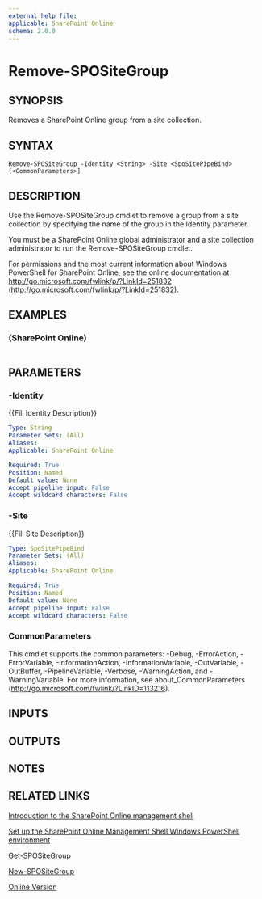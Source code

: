 ```yaml
---
external help file: 
applicable: SharePoint Online
schema: 2.0.0
---
```


# Remove-SPOSiteGroup

## SYNOPSIS
Removes a SharePoint Online group from a site collection.

## SYNTAX

```
Remove-SPOSiteGroup -Identity <String> -Site <SpoSitePipeBind> [<CommonParameters>]
```

## DESCRIPTION
Use the Remove-SPOSiteGroup cmdlet to remove a group from a site collection by specifying the name of the group in the Identity parameter.

You must be a SharePoint Online global administrator and a site collection administrator to run the Remove-SPOSiteGroup cmdlet.

For permissions and the most current information about Windows PowerShell for SharePoint Online, see the online documentation at http://go.microsoft.com/fwlink/p/?LinkId=251832 (http://go.microsoft.com/fwlink/p/?LinkId=251832).

## EXAMPLES

###   (SharePoint Online)
```

```

## PARAMETERS

### -Identity
{{Fill Identity Description}}

```yaml
Type: String
Parameter Sets: (All)
Aliases: 
Applicable: SharePoint Online

Required: True
Position: Named
Default value: None
Accept pipeline input: False
Accept wildcard characters: False
```

### -Site
{{Fill Site Description}}

```yaml
Type: SpoSitePipeBind
Parameter Sets: (All)
Aliases: 
Applicable: SharePoint Online

Required: True
Position: Named
Default value: None
Accept pipeline input: False
Accept wildcard characters: False
```

### CommonParameters
This cmdlet supports the common parameters: -Debug, -ErrorAction, -ErrorVariable, -InformationAction, -InformationVariable, -OutVariable, -OutBuffer, -PipelineVariable, -Verbose, -WarningAction, and -WarningVariable. For more information, see about_CommonParameters (http://go.microsoft.com/fwlink/?LinkID=113216).

## INPUTS

## OUTPUTS

## NOTES

## RELATED LINKS

[Introduction to the SharePoint Online management shell]()

[Set up the SharePoint Online Management Shell Windows PowerShell environment]()

[Get-SPOSiteGroup]()

[New-SPOSiteGroup]()

[Online Version](http://technet.microsoft.com/EN-US/library/56167666-fe94-41d7-b476-b687bfc61c22(Office.15).aspx)

